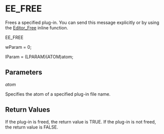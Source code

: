 # EE\_FREE

Frees a specified plug-in. You can send this message explicitly or by using
the [Editor\_Free](../macro/editor_free) inline function.

EE\_FREE

wParam = 0;

lParam = (LPARAM)(ATOM)atom;

## Parameters

_atom_

Specifies the atom of a specified plug-in file name.

## Return Values

If the plug-in is freed, the return value is TRUE. If the plug-in is not
freed, the return value is FALSE.
